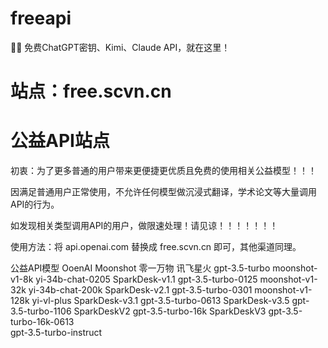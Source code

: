 # freeapi
🤱🏻 免费ChatGPT密钥、Kimi、Claude API，就在这里！

# 站点：free.scvn.cn

# 公益API站点
初衷：为了更多普通的用户带来更便捷更优质且免费的使用相关公益模型！！！

因满足普通用户正常使用，不允许任何模型做沉浸式翻译，学术论文等大量调用API的行为。

如发现相关类型调用API的用户，做限速处理！请见谅！！！！！！！

使用方法：将 api.openai.com 替换成 free.scvn.cn 即可，其他渠道同理。



公益API模型
OoenAI	Moonshot	零一万物	讯飞星火
gpt-3.5-turbo      	moonshot-v1-8k	  yi-34b-chat-0205  	SparkDesk-v1.1
gpt-3.5-turbo-0125	moonshot-v1-32k	  yi-34b-chat-200k	  SparkDesk-v2.1
gpt-3.5-turbo-0301	moonshot-v1-128k	yi-vl-plus	        SparkDesk-v3.1
gpt-3.5-turbo-0613			                                                   SparkDesk-v3.5
gpt-3.5-turbo-1106		          	                                         SparkDeskV2
gpt-3.5-turbo-16k		            	                                          SparkDeskV3
gpt-3.5-turbo-16k-0613			
gpt-3.5-turbo-instruct			
